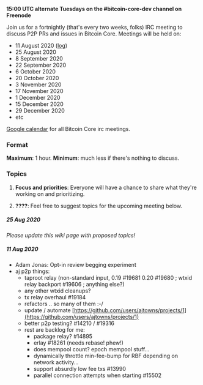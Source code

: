 **15:00 UTC alternate Tuesdays on the #bitcoin-core-dev channel on Freenode**

Join us for a fortnightly (that's every two weeks, folks) IRC meeting to discuss P2P PRs and issues in Bitcoin Core. Meetings will be held on:

- 11 August 2020 ([log](http://www.erisian.com.au/meetbot/bitcoin-core-dev/2020/bitcoin-core-dev.2020-08-11-15.00.html))
- 25 August 2020
- 8 September 2020
- 22 September 2020
- 6 October 2020
- 20 October 2020
- 3 November 2020
- 17 November 2020
- 1 December 2020
- 15 December 2020
- 29 December 2020
- etc

[Google calendar](https://calendar.google.com/calendar?cid=MTFwcXZkZ3BkOTlubGliZjliYTg2MXZ1OHNAZ3JvdXAuY2FsZW5kYXIuZ29vZ2xlLmNvbQ) for all Bitcoin Core irc meetings.

### Format

**Maximum**: 1 hour. **Minimum**: much less if there's nothing to discuss.

### Topics

1. **Focus and priorities**: Everyone will have a chance to share what they're working on and prioritizing.

2. **????**: Feel free to suggest topics for the upcoming meeting below.

##### 25 Aug 2020

_Please update this wiki page with proposed topics!_

##### 11 Aug 2020

- Adam Jonas: Opt-in review begging experiment
- aj p2p things:
  - taproot relay (non-standard input, 0.19 #19681 0.20 #19680 ; wtxid relay backport #19606 ; anything else?)
  - any other wtxid cleanups?
  - tx relay overhaul #19184
  - refactors .. so many of them :-/
  - update / automate [https://github.com/users/ajtowns/projects/1](https://github.com/users/ajtowns/projects/1)
  - better p2p testing? #14210 / #19316
  - rest are backlog for me:
    - package relay? #14895
    - erlay #18261 (needs rebase! phew!)
    - does mempool count? epoch mempool stuff...
    - dynamically throttle min-fee-bump for RBF depending on network activity...
    - support absurdly low fee txs #13990
    - parallel connection attempts when starting #15502